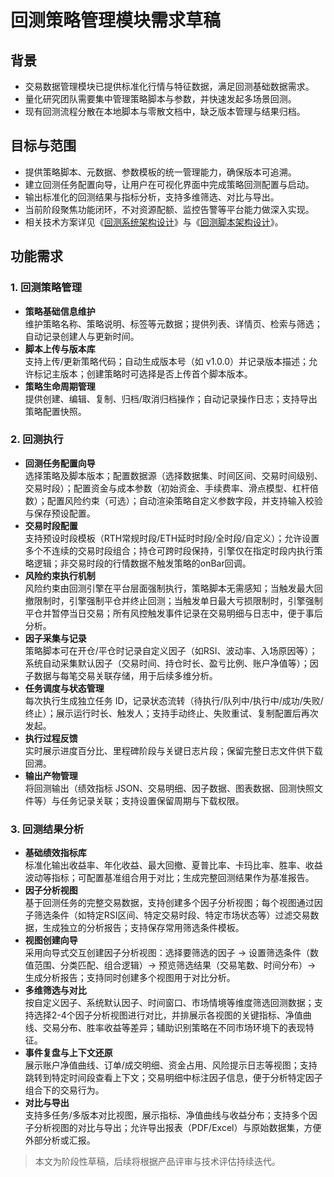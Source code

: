 # 回测策略管理模块需求草稿

## 背景
- 交易数据管理模块已提供标准化行情与特征数据，满足回测基础数据需求。
- 量化研究团队需要集中管理策略脚本与参数，并快速发起多场景回测。
- 现有回测流程分散在本地脚本与零散文档中，缺乏版本管理与结果归档。

## 目标与范围
- 提供策略脚本、元数据、参数模板的统一管理能力，确保版本可追溯。
- 建立回测任务配置向导，让用户在可视化界面中完成策略回测配置与启动。
- 输出标准化的回测结果与指标分析，支持多维筛选、对比与导出。
- 当前阶段聚焦功能闭环，不对资源配额、监控告警等平台能力做深入实现。
- 相关技术方案详见《[回测系统架构设计](../../architecture/backtesting-system-architecture.md)》与《[回测脚本架构设计](../../architecture/backtesting-script-architecture.md)》。

## 功能需求

### 1. 回测策略管理
- **策略基础信息维护**  
  维护策略名称、策略说明、标签等元数据；提供列表、详情页、检索与筛选；自动记录创建人与更新时间。
- **脚本上传与版本库**  
  支持上传/更新策略代码；自动生成版本号（如 v1.0.0）并记录版本描述；允许标记主版本；创建策略时可选择是否上传首个脚本版本。
- **策略生命周期管理**  
  提供创建、编辑、复制、归档/取消归档操作；自动记录操作日志；支持导出策略配置快照。

### 2. 回测执行
- **回测任务配置向导**  
  选择策略及脚本版本；配置数据源（选择数据集、时间区间、交易时间级别、交易时段）；配置资金与成本参数（初始资金、手续费率、滑点模型、杠杆倍数）；配置风险约束（可选）；自动渲染策略自定义参数字段，并支持输入校验与保存预设配置。
- **交易时段配置**  
  支持预设时段模板（RTH常规时段/ETH延时时段/全时段/自定义）；允许设置多个不连续的交易时段组合；持仓可跨时段保持，引擎仅在指定时段内执行策略逻辑；非交易时段的行情数据不触发策略的onBar回调。
- **风险约束执行机制**  
  风险约束由回测引擎在平台层面强制执行，策略脚本无需感知；当触发最大回撤限制时，引擎强制平仓并终止回测；当触发单日最大亏损限制时，引擎强制平仓并暂停当日交易；所有风控触发事件记录在交易明细与日志中，便于事后分析。
- **因子采集与记录**  
  策略脚本可在开仓/平仓时记录自定义因子（如RSI、波动率、入场原因等）；系统自动采集默认因子（交易时间、持仓时长、盈亏比例、账户净值等）；因子数据与每笔交易关联存储，用于后续多维分析。
- **任务调度与状态管理**  
  每次执行生成独立任务 ID，记录状态流转（待执行/队列中/执行中/成功/失败/终止）；展示运行时长、触发人；支持手动终止、失败重试、复制配置后再次发起。
- **执行过程反馈**  
  实时展示进度百分比、里程碑阶段与关键日志片段；保留完整日志文件供下载回溯。
- **输出产物管理**  
  将回测输出（绩效指标 JSON、交易明细、因子数据、图表数据、回测快照文件等）与任务记录关联；支持设置保留周期与下载权限。

### 3. 回测结果分析
- **基础绩效指标库**  
  标准化输出收益率、年化收益、最大回撤、夏普比率、卡玛比率、胜率、收益波动等指标；可配置基准组合用于对比；生成完整回测结果作为基准报告。
- **因子分析视图**  
  基于回测任务的完整交易数据，支持创建多个因子分析视图；每个视图通过因子筛选条件（如特定RSI区间、特定交易时段、特定市场状态等）过滤交易数据，生成独立的分析报告；支持保存常用筛选条件模板。
- **视图创建向导**  
  采用向导式交互创建因子分析视图：选择要筛选的因子 → 设置筛选条件（数值范围、分类匹配、组合逻辑）→ 预览筛选结果（交易笔数、时间分布）→ 生成分析报告；支持同时创建多个视图用于对比分析。
- **多维筛选与对比**  
  按自定义因子、系统默认因子、时间窗口、市场情境等维度筛选回测数据；支持选择2-4个因子分析视图进行对比，并排展示各视图的关键指标、净值曲线、交易分布、胜率收益等差异；辅助识别策略在不同市场环境下的表现特征。
- **事件复盘与上下文还原**  
  展示账户净值曲线、订单/成交明细、资金占用、风险提示日志等视图；支持跳转到特定时间段查看上下文；交易明细中标注因子信息，便于分析特定因子组合下的交易行为。
- **对比与导出**  
  支持多任务/多版本对比视图，展示指标、净值曲线与收益分布；支持多个因子分析视图的对比与导出；允许导出报表（PDF/Excel）与原始数据集，方便外部分析或汇报。


> 本文为阶段性草稿，后续将根据产品评审与技术评估持续迭代。



